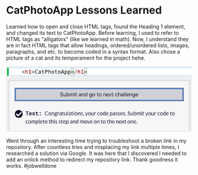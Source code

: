 <html>
 <body>
   <h1> CatPhotoApp Lessons Learned </h1>
   <p> 
     Learned how to open and close HTML tags, found the Heading 1 element, 
     and changed its text to CatPhotoApp. Before learning, I used to refer 
     to HTML tags as "alligators" (like we learned in math). Now, I understand 
     they are in fact HTML tags that allow headings, ordered/unordered lists,
     images, paragraphs, and etc. to become coded in a syntax format. Also 
     chose a picture of a cat and its temperament for the project hehe.
   </p>
  <img src="https://github.com/jennisa1/freeCodeCamp-Projects/blob/main/Cat%20Photo%20Album%20app/Screen%20Shot%202022-07-16%20at%205.02.59%20PM.png?raw=true" alt="CatPhotoApp"/>
 <br />
  <p>
     Went through an interesting time trying to troubleshoot a broken link in my 
     repository. After countless tries and misplacing my link multiple times, I
     researched a solution via Google. It was here that I discovered I needed to 
     add an onlick method to redirect my repository link. Thank goodness it works.
     #jobwelldone
  </p>
  </body>
</html>
